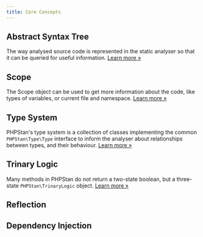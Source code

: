 ```yaml
---
title: Core Concepts
---
```


Abstract Syntax Tree
-----------------

The way analysed source code is represented in the static analyser so that it can be queried for useful information. [Learn more »](/developing-extensions/abstract-syntax-tree)

Scope
-----------------

The Scope object can be used to get more information about the code, like types of variables, or current file and namespace. [Learn more »](/developing-extensions/scope)

Type System
-----------------

PHPStan's type system is a collection of classes implementing the common `PHPStan\Type\Type` interface to inform the analyser about relationships between types, and their behaviour. [Learn more »](/developing-extensions/type-system)

Trinary Logic
-----------------

Many methods in PHPStan do not return a two-state boolean, but a three-state `PHPStan\TrinaryLogic` object. [Learn more »](/developing-extensions/trinary-logic)

Reflection
-----------------

Dependency Injection
-----------------
